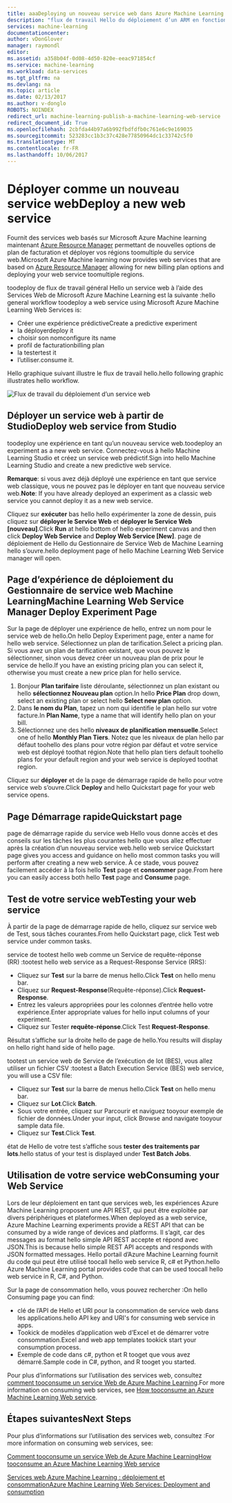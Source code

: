 ```yaml
---
title: aaaDeploying un nouveau service web dans Azure Machine Learning | Documents Microsoft
description: "flux de travail Hello du déploiement d’un ARM en fonction de service web"
services: machine-learning
documentationcenter: 
author: vDonGlover
manager: raymondl
editor: 
ms.assetid: a358b04f-0d08-4d50-820e-eeac971854cf
ms.service: machine-learning
ms.workload: data-services
ms.tgt_pltfrm: na
ms.devlang: na
ms.topic: article
ms.date: 02/13/2017
ms.author: v-donglo
ROBOTS: NOINDEX
redirect_url: machine-learning-publish-a-machine-learning-web-service
redirect_document_id: True
ms.openlocfilehash: 2cbfda44b97a6b992fbdfdfb0c761e6c9e169035
ms.sourcegitcommit: 523283cc1b3c37c428e77850964dc1c33742c5f0
ms.translationtype: MT
ms.contentlocale: fr-FR
ms.lasthandoff: 10/06/2017
---
```

# <a name="deploy-a-new-web-service"></a><span data-ttu-id="b00ef-103">Déployer comme un nouveau service web</span><span class="sxs-lookup"><span data-stu-id="b00ef-103">Deploy a new web service</span></span>
<span data-ttu-id="b00ef-104">Fournit des services web basés sur Microsoft Azure Machine learning maintenant [Azure Resource Manager](../azure-resource-manager/resource-group-overview.md) permettant de nouvelles options de plan de facturation et déployer vos régions toomultiple du service web.</span><span class="sxs-lookup"><span data-stu-id="b00ef-104">Microsoft Azure Machine learning now provides web services that are based on [Azure Resource Manager](../azure-resource-manager/resource-group-overview.md) allowing for new billing plan options and deploying your web service toomultiple regions.</span></span>

<span data-ttu-id="b00ef-105">toodeploy de flux de travail général Hello un service web à l’aide des Services Web de Microsoft Azure Machine Learning est la suivante :</span><span class="sxs-lookup"><span data-stu-id="b00ef-105">hello general workflow toodeploy a web service using Microsoft Azure Machine Learning Web Services is:</span></span>

* <span data-ttu-id="b00ef-106">Créer une expérience prédictive</span><span class="sxs-lookup"><span data-stu-id="b00ef-106">Create a predictive experiment</span></span>
* <span data-ttu-id="b00ef-107">la déployer</span><span class="sxs-lookup"><span data-stu-id="b00ef-107">deploy it</span></span>
* <span data-ttu-id="b00ef-108">choisir son nom</span><span class="sxs-lookup"><span data-stu-id="b00ef-108">configure its name</span></span>
* <span data-ttu-id="b00ef-109">profil de facturation</span><span class="sxs-lookup"><span data-stu-id="b00ef-109">billing plan</span></span>
* <span data-ttu-id="b00ef-110">la tester</span><span class="sxs-lookup"><span data-stu-id="b00ef-110">test it</span></span>
* <span data-ttu-id="b00ef-111">l’utiliser.</span><span class="sxs-lookup"><span data-stu-id="b00ef-111">consume it.</span></span>

<span data-ttu-id="b00ef-112">Hello graphique suivant illustre le flux de travail hello.</span><span class="sxs-lookup"><span data-stu-id="b00ef-112">hello following graphic illustrates hello workflow.</span></span>

![Flux de travail du déploiement d’un service web][1]

## <a name="deploy-web-service-from-studio"></a><span data-ttu-id="b00ef-114">Déployer un service web à partir de Studio</span><span class="sxs-lookup"><span data-stu-id="b00ef-114">Deploy web service from Studio</span></span>
<span data-ttu-id="b00ef-115">toodeploy une expérience en tant qu’un nouveau service web.</span><span class="sxs-lookup"><span data-stu-id="b00ef-115">toodeploy an experiment as a new web service.</span></span> <span data-ttu-id="b00ef-116">Connectez-vous à hello Machine Learning Studio et créez un service web prédictif.</span><span class="sxs-lookup"><span data-stu-id="b00ef-116">Sign into hello Machine Learning Studio and create a new predictive web service.</span></span> 

<span data-ttu-id="b00ef-117">**Remarque**: si vous avez déjà déployé une expérience en tant que service web classique, vous ne pouvez pas le déployer en tant que nouveau service web.</span><span class="sxs-lookup"><span data-stu-id="b00ef-117">**Note**: If you have already deployed an experiment as a classic web service you cannot deploy it as a new web service.</span></span>

<span data-ttu-id="b00ef-118">Cliquez sur **exécuter** bas hello hello expérimenter la zone de dessin, puis cliquez sur **déployer le Service Web** et **déployer le Service Web [nouveau]**.</span><span class="sxs-lookup"><span data-stu-id="b00ef-118">Click **Run** at hello bottom of hello experiment canvas and then click **Deploy Web Service** and **Deploy Web Service [New]**.</span></span> <span data-ttu-id="b00ef-119">page de déploiement de Hello du Gestionnaire de Service Web de Machine Learning hello s’ouvre.</span><span class="sxs-lookup"><span data-stu-id="b00ef-119">hello deployment page of hello Machine Learning Web Service manager will open.</span></span>

## <a name="machine-learning-web-service-manager-deploy-experiment-page"></a><span data-ttu-id="b00ef-120">Page d’expérience de déploiement du Gestionnaire de service web Machine Learning</span><span class="sxs-lookup"><span data-stu-id="b00ef-120">Machine Learning Web Service Manager Deploy Experiment Page</span></span>
<span data-ttu-id="b00ef-121">Sur la page de déployer une expérience de hello, entrez un nom pour le service web de hello.</span><span class="sxs-lookup"><span data-stu-id="b00ef-121">On hello Deploy Experiment page, enter a name for hello web service.</span></span>
<span data-ttu-id="b00ef-122">Sélectionnez un plan de tarification.</span><span class="sxs-lookup"><span data-stu-id="b00ef-122">Select a pricing plan.</span></span> <span data-ttu-id="b00ef-123">Si vous avez un plan de tarification existant, que vous pouvez le sélectionner, sinon vous devez créer un nouveau plan de prix pour le service de hello.</span><span class="sxs-lookup"><span data-stu-id="b00ef-123">If you have an existing pricing plan you can select it, otherwise you must create a new price plan for hello service.</span></span> 

1. <span data-ttu-id="b00ef-124">Bonjour **Plan tarifaire** liste déroulante, sélectionnez un plan existant ou hello **sélectionnez Nouveau plan** option.</span><span class="sxs-lookup"><span data-stu-id="b00ef-124">In hello **Price Plan** drop down, select an existing plan or select hello **Select new plan** option.</span></span>
2. <span data-ttu-id="b00ef-125">Dans **le nom du Plan**, tapez un nom qui identifie le plan hello sur votre facture.</span><span class="sxs-lookup"><span data-stu-id="b00ef-125">In **Plan Name**, type a name that will identify hello plan on your bill.</span></span>
3. <span data-ttu-id="b00ef-126">Sélectionnez une des hello **niveaux de planification mensuelle**.</span><span class="sxs-lookup"><span data-stu-id="b00ef-126">Select one of hello **Monthly Plan Tiers**.</span></span> <span data-ttu-id="b00ef-127">Notez que les niveaux de plan hello par défaut toohello des plans pour votre région par défaut et votre service web est déployé toothat région.</span><span class="sxs-lookup"><span data-stu-id="b00ef-127">Note that hello plan tiers default toohello plans for your default region and your web service is deployed toothat region.</span></span>

<span data-ttu-id="b00ef-128">Cliquez sur **déployer** et de la page de démarrage rapide de hello pour votre service web s’ouvre.</span><span class="sxs-lookup"><span data-stu-id="b00ef-128">Click **Deploy** and hello Quickstart page for your web service opens.</span></span>

## <a name="quickstart-page"></a><span data-ttu-id="b00ef-129">Page Démarrage rapide</span><span class="sxs-lookup"><span data-stu-id="b00ef-129">Quickstart page</span></span>
<span data-ttu-id="b00ef-130">page de démarrage rapide du service web Hello vous donne accès et des conseils sur les tâches les plus courantes hello que vous allez effectuer après la création d’un nouveau service web.</span><span class="sxs-lookup"><span data-stu-id="b00ef-130">hello web service Quickstart page gives you access and guidance on hello most common tasks you will perform after creating a new web service.</span></span> <span data-ttu-id="b00ef-131">À ce stade, vous pouvez facilement accéder à la fois hello **Test** page et **consommer** page.</span><span class="sxs-lookup"><span data-stu-id="b00ef-131">From here you can easily access both hello **Test** page and **Consume** page.</span></span>

## <a name="testing-your-web-service"></a><span data-ttu-id="b00ef-132">Test de votre service web</span><span class="sxs-lookup"><span data-stu-id="b00ef-132">Testing your web service</span></span>
<span data-ttu-id="b00ef-133">À partir de la page de démarrage rapide de hello, cliquez sur service web de Test, sous tâches courantes.</span><span class="sxs-lookup"><span data-stu-id="b00ef-133">From hello Quickstart page, click Test web service under common tasks.</span></span>   

<span data-ttu-id="b00ef-134">service de tootest hello web comme un Service de requête-réponse (RR) :</span><span class="sxs-lookup"><span data-stu-id="b00ef-134">tootest hello web service as a Request-Response Service (RRS):</span></span>

* <span data-ttu-id="b00ef-135">Cliquez sur **Test** sur la barre de menus hello.</span><span class="sxs-lookup"><span data-stu-id="b00ef-135">Click **Test** on hello menu bar.</span></span>
* <span data-ttu-id="b00ef-136">Cliquez sur **Request-Response**(Requête-réponse).</span><span class="sxs-lookup"><span data-stu-id="b00ef-136">Click **Request-Response**.</span></span>
* <span data-ttu-id="b00ef-137">Entrez les valeurs appropriées pour les colonnes d’entrée hello votre expérience.</span><span class="sxs-lookup"><span data-stu-id="b00ef-137">Enter appropriate values for hello input columns of your experiment.</span></span>
* <span data-ttu-id="b00ef-138">Cliquez sur Tester **requête-réponse**.</span><span class="sxs-lookup"><span data-stu-id="b00ef-138">Click Test **Request-Response**.</span></span>

<span data-ttu-id="b00ef-139">Résultat s’affiche sur la droite hello de page de hello.</span><span class="sxs-lookup"><span data-stu-id="b00ef-139">You results will display on hello right hand side of hello page.</span></span>

<span data-ttu-id="b00ef-140">tootest un service web de Service de l’exécution de lot (BES), vous allez utiliser un fichier CSV :</span><span class="sxs-lookup"><span data-stu-id="b00ef-140">tootest a Batch Execution Service (BES) web service, you will use a CSV file:</span></span>

* <span data-ttu-id="b00ef-141">Cliquez sur **Test** sur la barre de menus hello.</span><span class="sxs-lookup"><span data-stu-id="b00ef-141">Click **Test** on hello menu bar.</span></span>
* <span data-ttu-id="b00ef-142">Cliquez sur **Lot**.</span><span class="sxs-lookup"><span data-stu-id="b00ef-142">Click **Batch**.</span></span>
* <span data-ttu-id="b00ef-143">Sous votre entrée, cliquez sur Parcourir et naviguez tooyour exemple de fichier de données.</span><span class="sxs-lookup"><span data-stu-id="b00ef-143">Under your input, click Browse and navigate tooyour sample data file.</span></span>
* <span data-ttu-id="b00ef-144">Cliquez sur **Test**.</span><span class="sxs-lookup"><span data-stu-id="b00ef-144">Click **Test**.</span></span>

<span data-ttu-id="b00ef-145">état de Hello de votre test s’affiche sous **tester des traitements par lots**.</span><span class="sxs-lookup"><span data-stu-id="b00ef-145">hello status of your test is displayed under **Test Batch Jobs**.</span></span>

## <a name="consuming-your-web-service"></a><span data-ttu-id="b00ef-146">Utilisation de votre service web</span><span class="sxs-lookup"><span data-stu-id="b00ef-146">Consuming your Web Service</span></span>
<span data-ttu-id="b00ef-147">Lors de leur déploiement en tant que services web, les expériences Azure Machine Learning proposent une API REST, qui peut être exploitée par divers périphériques et plateformes.</span><span class="sxs-lookup"><span data-stu-id="b00ef-147">When deployed as a web service, Azure Machine Learning experiments provide a REST API that can be consumed by a wide range of devices and platforms.</span></span> <span data-ttu-id="b00ef-148">Il s’agit, car des messages au format hello simple API REST accepte et répond avec JSON.</span><span class="sxs-lookup"><span data-stu-id="b00ef-148">This is because hello simple REST API accepts and responds with JSON formatted messages.</span></span> <span data-ttu-id="b00ef-149">Hello portail d’Azure Machine Learning fournit du code qui peut être utilisé toocall hello web service R, c# et Python.</span><span class="sxs-lookup"><span data-stu-id="b00ef-149">hello Azure Machine Learning portal provides code that can be used toocall hello web service in R, C#, and Python.</span></span>

<span data-ttu-id="b00ef-150">Sur la page de consommation hello, vous pouvez rechercher :</span><span class="sxs-lookup"><span data-stu-id="b00ef-150">On hello Consuming page you can find:</span></span>

* <span data-ttu-id="b00ef-151">clé de l’API de Hello et URI pour la consommation de service web dans les applications.</span><span class="sxs-lookup"><span data-stu-id="b00ef-151">hello API key and URI's for consuming web service in apps.</span></span>
* <span data-ttu-id="b00ef-152">Tookick de modèles d’application web d’Excel et de démarrer votre consommation.</span><span class="sxs-lookup"><span data-stu-id="b00ef-152">Excel and web app templates tookick start your consumption process.</span></span>
* <span data-ttu-id="b00ef-153">Exemple de code dans c#, python et R tooget que vous avez démarré.</span><span class="sxs-lookup"><span data-stu-id="b00ef-153">Sample code in C#, python, and R tooget you started.</span></span>

<span data-ttu-id="b00ef-154">Pour plus d’informations sur l’utilisation des services web, consultez [comment tooconsume un service Web de Azure Machine Learning](machine-learning-consume-web-services.md).</span><span class="sxs-lookup"><span data-stu-id="b00ef-154">For more information on consuming web services, see [How tooconsume an Azure Machine Learning Web service](machine-learning-consume-web-services.md).</span></span>

## <a name="next-steps"></a><span data-ttu-id="b00ef-155">Étapes suivantes</span><span class="sxs-lookup"><span data-stu-id="b00ef-155">Next Steps</span></span>
<span data-ttu-id="b00ef-156">Pour plus d’informations sur l’utilisation des services web, consultez :</span><span class="sxs-lookup"><span data-stu-id="b00ef-156">For more information on consuming web services, see:</span></span>

[<span data-ttu-id="b00ef-157">Comment tooconsume un service Web de Azure Machine Learning</span><span class="sxs-lookup"><span data-stu-id="b00ef-157">How tooconsume an Azure Machine Learning Web service</span></span>](machine-learning-consume-web-services.md)

[<span data-ttu-id="b00ef-158">Services web Azure Machine Learning : déploiement et consommation</span><span class="sxs-lookup"><span data-stu-id="b00ef-158">Azure Machine Learning Web Services: Deployment and consumption</span></span>](machine-learning-deploy-consume-web-service-guide.md)

<!--Image references-->
[1]: ./media/machine-learning-webservice-deploy-a-web-service/armdeploymentworkflow.png


<!--links-->
